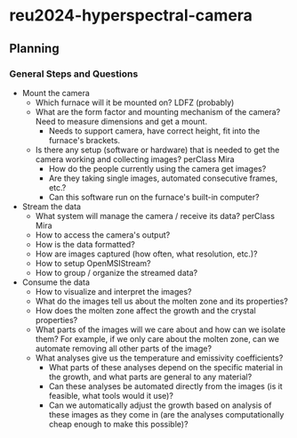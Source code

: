 # reu2024-hyperspectral-camera
## Planning
### General Steps and Questions
* Mount the camera
  * Which furnace will it be mounted on? LDFZ (probably)
  * What are the form factor and mounting mechanism of the camera? Need to measure dimensions and get a mount.
    * Needs to support camera, have correct height, fit into the furnace's brackets.
  * Is there any setup (software or hardware) that is needed to get the camera working and collecting images? perClass Mira
    * How do the people currently using the camera get images?
    * Are they taking single images, automated consecutive frames, etc.?
    * Can this software run on the furnace's built-in computer?
* Stream the data
  * What system will manage the camera / receive its data? perClass Mira
  * How to access the camera's output?
  * How is the data formatted?
  * How are images captured (how often, what resolution, etc.)?
  * How to setup OpenMSIStream?
  * How to group / organize the streamed data?
* Consume the data
  * How to visualize and interpret the images?
  * What do the images tell us about the molten zone and its properties?
  * How does the molten zone affect the growth and the crystal properties?
  * What parts of the images will we care about and how can we isolate them? For example, if we only care about the molten zone, can we automate removing all other parts of the image?
  * What analyses give us the temperature and emissivity coefficients?
    * What parts of these analyses depend on the specific material in the growth, and what parts are general to any material?
    * Can these analyses be automated directly from the images (is it feasible, what tools would it use)?
    * Can we automatically adjust the growth based on analysis of these images as they come in (are the analyses computationally cheap enough to make this possible)?
